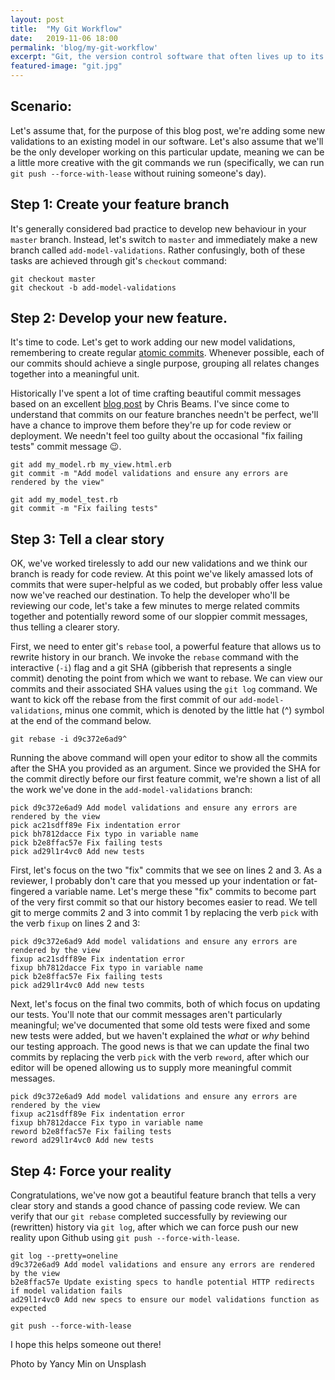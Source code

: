 ```yaml
---
layout: post
title:  "My Git Workflow"
date:   2019-11-06 18:00
permalink: 'blog/my-git-workflow'
excerpt: "Git, the version control software that often lives up to its name. After years of study, I've found a flow that works for me, so I'm writing things down before I forget."
featured-image: "git.jpg"
---
```


## Scenario:
Let's assume that, for the purpose of this blog post, we're adding some new validations to an existing model in our software. Let's also assume that we'll be the only developer working on this particular update, meaning we can be a little more creative with the git commands we run (specifically, we can run `git push --force-with-lease` without ruining someone's day).

## Step 1: Create your feature branch
It's generally considered bad practice to develop new behaviour in your `master` branch. Instead, let's switch to `master` and immediately make a new branch called `add-model-validations`. Rather confusingly, both of these tasks are achieved through git's `checkout` command:

```
git checkout master
git checkout -b add-model-validations
```

## Step 2: Develop your new feature.
It's time to code. Let's get to work adding our new model validations, remembering to create regular [atomic commits](https://en.wikipedia.org/wiki/Atomic_commit). Whenever possible, each of our commits should achieve a single purpose, grouping all relates changes together into a meaningful unit.  

Historically I've spent a lot of time crafting beautiful commit messages based on an excellent [blog post](https://chris.beams.io/posts/git-commit) by Chris Beams. I've since come to understand that commits on our feature branches needn't be perfect, we'll have a chance to improve them before they're up for code review or deployment. We needn't feel too guilty about the occasional "fix failing tests" commit message 😉.

```
git add my_model.rb my_view.html.erb
git commit -m "Add model validations and ensure any errors are rendered by the view"

git add my_model_test.rb
git commit -m "Fix failing tests"
```

## Step 3: Tell a clear story
OK, we've worked tirelessly to add our new validations and we think our branch is ready for code review. At this point we've likely amassed lots of commits that were super-helpful as we coded, but probably offer less value now we've reached our destination. To help the developer who'll be reviewing our code, let's take a few minutes to merge related commits together and potentially reword some of our sloppier commit messages, thus telling a clearer story.  

First, we need to enter git's `rebase` tool, a powerful feature that allows us to rewrite history in our branch. We invoke the `rebase` command with the interactive (`-i`) flag and a git SHA (gibberish that represents a single commit) denoting the point from which we want to rebase. We can view our commits and their associated SHA values using the `git log` command. We want to kick off the rebase from the first commit of our `add-model-validations`, minus one commit, which is denoted by the little hat (^) symbol at the end of the command below.

```
git rebase -i d9c372e6ad9^
```
Running the above command will open your editor to show all the commits after the SHA you provided as an argument. Since we provided the SHA for the commit directly before our first feature commit, we're shown a list of all the work we've done in the `add-model-validations` branch:

```
pick d9c372e6ad9 Add model validations and ensure any errors are rendered by the view
pick ac21sdff89e Fix indentation error
pick bh7812dacce Fix typo in variable name
pick b2e8ffac57e Fix failing tests
pick ad29l1r4vc0 Add new tests
```

First, let's focus on the two "fix" commits that we see on lines 2 and 3. As a reviewer, I probably don't care that you messed up your indentation or fat-fingered a variable name. Let's merge these "fix" commits to become part of the very first commit so that our history becomes easier to read. We tell git to merge commits 2 and 3 into commit 1 by replacing the verb `pick` with the verb `fixup` on lines 2 and 3:

```
pick d9c372e6ad9 Add model validations and ensure any errors are rendered by the view
fixup ac21sdff89e Fix indentation error
fixup bh7812dacce Fix typo in variable name
pick b2e8ffac57e Fix failing tests
pick ad29l1r4vc0 Add new tests
```

Next, let's focus on the final two commits, both of which focus on updating our tests. You'll note that our commit messages aren't particularly meaningful; we've documented that some old tests were fixed and some new tests were added, but we haven't explained the *what* or *why* behind our testing approach. The good news is that we can update the final two commits by replacing the verb `pick` with the verb `reword`, after which our editor will be opened allowing us to supply more meaningful commit messages.

```
pick d9c372e6ad9 Add model validations and ensure any errors are rendered by the view
fixup ac21sdff89e Fix indentation error
fixup bh7812dacce Fix typo in variable name
reword b2e8ffac57e Fix failing tests
reword ad29l1r4vc0 Add new tests
```

## Step 4: Force your reality
Congratulations, we've now got a beautiful feature branch that tells a very clear story and stands a good chance of passing code review. We can verify that our `git rebase` completed successfully by reviewing our (rewritten) history via `git log`, after which we can force push our new reality upon Github using `git push --force-with-lease`.

```
git log --pretty=oneline
d9c372e6ad9 Add model validations and ensure any errors are rendered by the view
b2e8ffac57e Update existing specs to handle potential HTTP redirects if model validation fails
ad29l1r4vc0 Add new specs to ensure our model validations function as expected

git push --force-with-lease
```

I hope this helps someone out there!

Photo by Yancy Min on Unsplash
